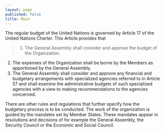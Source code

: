 ```yaml
---
layout: page
published: false
title: Main
---
```


The regular budget of the United Nations is governed by Article 17 of the United Nations Charter. This Article provides that 

> 1. The General Assembly shall consider and approve the budget of the Organization.
2. The expenses of the Organization shall be borne by the Members as apportioned by the General Assembly.
3. The General Assembly shall consider and approve any financial and budgetary arrangements with specialized agencies referred to in Article 57 and shall examine the administrative budgets of such specialized agencies with a view to making recommendations to the agencies concerned.

There are other rules and regulations that further specify how the budgetary process is to be conducted. The work of the organization is guided by the mandates set by Member States. These mandates appear in resolutions and decisions of for example the General Assembly, the Security Council or the Economic and Social Council. 
